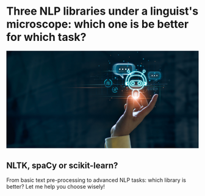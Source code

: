 # Three NLP libraries under a linguist's microscope: which one is be better for which task?

![image of a hand holding a tiny robot](images/AdobeStock_323830067.jpeg)

## NLTK, spaCy or scikit-learn? 

From basic text pre-processing to advanced NLP tasks: which library is better? Let me help you choose wisely!
